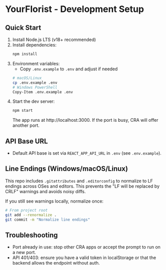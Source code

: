 # YourFlorist - Development Setup

## Quick Start

1. Install Node.js LTS (v18+ recommended)
2. Install dependencies:
   ```bash
   npm install
   ```
3. Environment variables:
   - Copy `.env.example` to `.env` and adjust if needed
   ```bash
   # macOS/Linux
   cp .env.example .env
   # Windows PowerShell
   Copy-Item .env.example .env
   ```
4. Start the dev server:
   ```bash
   npm start
   ```
   The app runs at http://localhost:3000. If the port is busy, CRA will offer another port.

## API Base URL
- Default API base is set via `REACT_APP_API_URL` in `.env` (see `.env.example`).

## Line Endings (Windows/macOS/Linux)
This repo includes `.gitattributes` and `.editorconfig` to normalize to LF endings across OSes and editors. This prevents the "LF will be replaced by CRLF" warnings and avoids noisy diffs.

If you still see warnings locally, normalize once:
```bash
# From project root
git add --renormalize .
git commit -m "Normalize line endings"
```

## Troubleshooting
- Port already in use: stop other CRA apps or accept the prompt to run on a new port.
- API 401/403: ensure you have a valid token in localStorage or that the backend allows the endpoint without auth.
